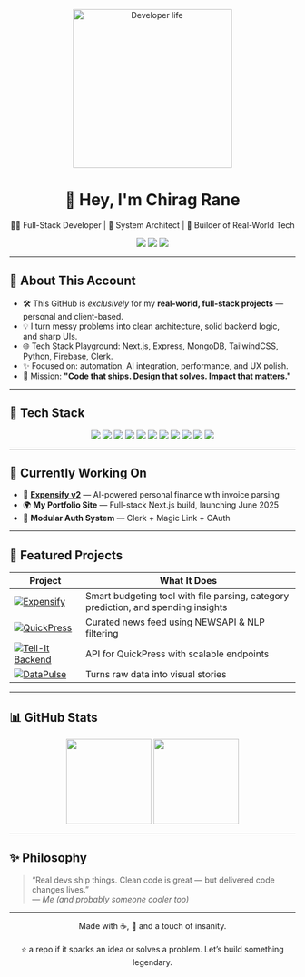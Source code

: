 <!-- BANNER/GIF -->
<p align="center">
  <img src="https://media.giphy.com/media/L8K62iTDkzGX6/giphy.gif" width="280" alt="Developer life">
</p>

<h1 align="center">🚀 Hey, I'm Chirag Rane</h1>
<p align="center">👨‍💻 Full-Stack Developer | 🧱 System Architect | 🔧 Builder of Real-World Tech</p>

<p align="center">
  <a href="https://www.instagram.com/chiragrane04/"><img src="https://img.shields.io/badge/Instagram-%23E4405F.svg?style=for-the-badge&logo=instagram&logoColor=white" /></a>
  <a href="https://www.linkedin.com/in/chirag-rane-2a7ba5270/"><img src="https://img.shields.io/badge/LinkedIn-%230077B5.svg?style=for-the-badge&logo=linkedin&logoColor=white" /></a>
  <a href="#"><img src="https://img.shields.io/badge/Portfolio-Releasing_June_2025-FF8C00?style=for-the-badge&logo=fire&logoColor=white" /></a>
</p>

---

## 🧠 About This Account

- 🛠 This GitHub is *exclusively* for my **real-world, full-stack projects** — personal and client-based.
- 💡 I turn messy problems into clean architecture, solid backend logic, and sharp UIs.
- 🌐 Tech Stack Playground: Next.js, Express, MongoDB, TailwindCSS, Python, Firebase, Clerk.
- ✨ Focused on: automation, AI integration, performance, and UX polish.
- 🎯 Mission: **"Code that ships. Design that solves. Impact that matters."**

---

## 🧰 Tech Stack

<p align="center">
  <img src="https://img.shields.io/badge/Next.js-000000?style=for-the-badge&logo=nextdotjs&logoColor=white" />
  <img src="https://img.shields.io/badge/Express.js-404D59?style=for-the-badge&logo=express&logoColor=white" />
  <img src="https://img.shields.io/badge/MongoDB-47A248?style=for-the-badge&logo=mongodb&logoColor=white" />
  <img src="https://img.shields.io/badge/Tailwind_CSS-06B6D4?style=for-the-badge&logo=tailwindcss&logoColor=white" />
  <img src="https://img.shields.io/badge/Clerk-3E1E50?style=for-the-badge&logo=clerk&logoColor=white" />
  <img src="https://img.shields.io/badge/Firebase-FFCA28?style=for-the-badge&logo=firebase&logoColor=black" />
  <img src="https://img.shields.io/badge/Python-3776AB?style=for-the-badge&logo=python&logoColor=white" />
  <img src="https://img.shields.io/badge/FastAPI-009688?style=for-the-badge&logo=fastapi&logoColor=white" />
  <img src="https://img.shields.io/badge/Flutter-02569B?style=for-the-badge&logo=flutter&logoColor=white" />
  <img src="https://img.shields.io/badge/Django-092E20?style=for-the-badge&logo=django&logoColor=white" />
  <img src="https://img.shields.io/badge/JavaScript-F7DF1E?style=for-the-badge&logo=javascript&logoColor=black" />
</p>

---

## 🚧 Currently Working On

- 🧾 **[Expensify v2](https://github.com/chiragRane-Projects/Expensify)** — AI-powered personal finance with invoice parsing
- 🌍 **My Portfolio Site** — Full-stack Next.js build, launching June 2025
- 🔐 **Modular Auth System** — Clerk + Magic Link + OAuth

---

## 💼 Featured Projects

| Project | What It Does |
|--------|---------------|
| [![Expensify](https://img.shields.io/badge/Expensify-AI_Budgeting-blue?style=flat-square)](https://github.com/chiragRane-Projects/Expensify) | Smart budgeting tool with file parsing, category prediction, and spending insights |
| [![QuickPress](https://img.shields.io/badge/QuickPress-News_Aggregator-orange?style=flat-square)](https://github.com/chiragRane-Projects/QuickPress) | Curated news feed using NEWSAPI & NLP filtering |
| [![Tell-It Backend](https://img.shields.io/badge/TellIt-Backend_Server-red?style=flat-square)](https://github.com/chiragRane-Projects/TellIt-backend.git) | API for QuickPress with scalable endpoints |
| [![DataPulse](https://img.shields.io/badge/DataPulse-Data_Visualizer-green?style=flat-square)](https://github.com/chiragRane-Projects/DataPulse) | Turns raw data into visual stories |

---

## 📊 GitHub Stats

<div align="center">
  <img height="150em" src="https://github-readme-stats.vercel.app/api?username=chiragRane-Projects&show_icons=true&theme=tokyonight&hide_border=true" />
  <img height="150em" src="https://github-readme-stats.vercel.app/api/top-langs/?username=chiragRane-Projects&layout=compact&theme=tokyonight&hide_border=true" />
</div>

---

## ✨ Philosophy

> “Real devs ship things. Clean code is great — but delivered code changes lives.”  
> — *Me (and probably someone cooler too)*

---

<p align="center">
  Made with ☕, 🧠 and a touch of insanity.
  <br><br>
  ⭐ a repo if it sparks an idea or solves a problem. Let’s build something legendary.
</p>
